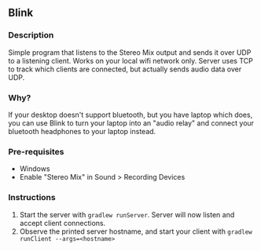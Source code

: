 ## Blink
### Description
Simple program that listens to the Stereo Mix output and sends it over UDP to a listening client. Works on your local wifi network only. Server uses TCP to track which clients are connected, but actually sends audio data over UDP.

### Why?
If your desktop doesn't support bluetooth, but you have laptop which does, you can use Blink to turn your laptop into an "audio relay" and connect your bluetooth headphones to your laptop instead.

### Pre-requisites
* Windows
* Enable "Stereo Mix" in Sound > Recording Devices

### Instructions
1. Start the server with `gradlew runServer`. Server will now listen and accept client connections.
2. Observe the printed server hostname, and start your client with `gradlew runClient --args=<hostname>`


